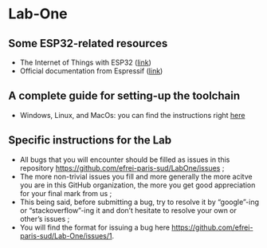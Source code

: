 # Lab-One

## Some ESP32-related resources
* The Internet of Things with ESP32 ([link](http://esp32.net/))
* Official documentation from Espressif ([link](https://docs.espressif.com/projects/esp-idf/en/latest/index.html))

## A complete guide for setting-up the toolchain
* Windows, Linux, and MacOs: you can find the instructions right [here](https://docs.espressif.com/projects/esp-idf/en/latest/get-started/index.html)

## Specific instructions for the Lab
* All bugs that you will encounter should be filled as issues in this repository https://github.com/efrei-paris-sud/LabOne/issues ;
* The more non-trivial issues you fill and more generally the more acitve you are in this GitHub organization, the more you get good appreciation for your final mark from us ;
* This being said, before submitting a bug, try to resolve it by “google”-ing or “stackoverflow”-ing it and don’t hesitate to resolve your own or other’s issues ;
* You will find the format for issuing a bug here https://github.com/efrei-paris-sud/Lab-One/issues/1.
